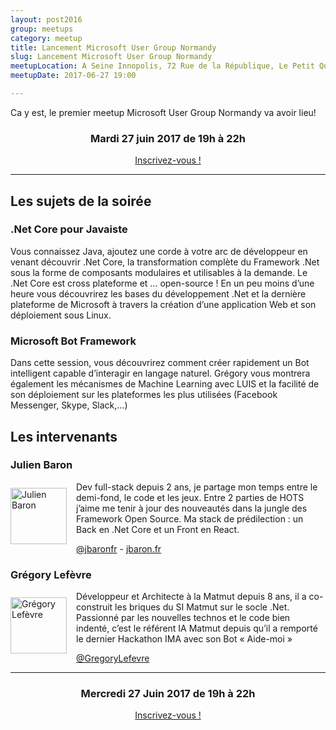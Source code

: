 ```yaml
---
layout: post2016
group: meetups
category: meetup
title: Lancement Microsoft User Group Normandy
slug: Lancement Microsoft User Group Normandy
meetupLocation: A Seine Innopolis, 72 Rue de la République, Le Petit Quevilly
meetupDate: 2017-06-27 19:00

---
```


Ca y est, le premier meetup Microsoft User Group Normandy va avoir lieu!



<div style="text-align: center;">
  <h3>Mardi 27 juin 2017 de 19h à 22h</h3>
  <p>
    <a class="button" target="_blank" href="http://meetu.ps/3bcx81">
      Inscrivez-vous !
    </a>
  </p>
</div>

----

## Les sujets de la soirée


### .Net Core pour Javaiste

Vous connaissez Java, ajoutez une corde à votre arc de développeur en venant découvrir .Net Core, la transformation complète du Framework .Net sous la forme de composants modulaires et utilisables à la demande. Le .Net Core est cross plateforme et … open-source ! En un peu moins d’une heure vous découvrirez les bases du développement .Net et la dernière plateforme de Microsoft à travers la création d’une application Web et son déploiement sous Linux.

### Microsoft Bot Framework

Dans cette session, vous découvrirez comment créer rapidement un Bot intelligent capable d’interagir en langage naturel. Grégory vous montrera également les mécanismes de Machine Learning avec LUIS et la facilité de son déploiement sur les plateformes les plus utilisées (Facebook Messenger, Skype, Slack,…)



## Les intervenants

### Julien Baron

<img src="../../assets/img/2017/jbaron.png" alt="Julien  Baron" width="90" style="float: left; margin: 10px 15px 0px 0px;"/>

<p style="overflow: auto;">Dev full-stack depuis 2 ans, je partage mon temps entre le demi-fond, le code et les jeux. Entre 2 parties de HOTS j’aime me tenir à jour des nouveautés dans la jungle des Framework Open Source. Ma stack de prédilection : un Back en .Net Core et un Front en React.</p>
<a href="https://twitter.com/jbaronfr">@jbaronfr</a> - <a href="https://www.jbaron.fr">jbaron.fr</a>

### Grégory Lefèvre


<img src="../../assets/img/2017/glefevre.png" alt="Grégory Lefèvre" width="90" style="float: left; margin: 10px 15px 0px 0px;"/>

<p style="overflow: auto;">Développeur et Architecte à la Matmut depuis 8 ans, il a co-construit les briques du SI Matmut sur le socle .Net. Passionné par les nouvelles technos et le code bien indenté, c’est le référent IA Matmut depuis qu’il a remporté le dernier Hackathon IMA avec son Bot « Aide-moi »</p>
<a href="https://twitter.com/GregoryLefevre">@GregoryLefevre</a>

----

<div style="text-align: center;">
  <h3>Mercredi 27 Juin 2017 de 19h à 22h</h3>
  <p>
    <a class="button" target="_blank"
    href="http://meetu.ps/3bcx81">
      Inscrivez-vous !
    </a>
  </p>
</div>

